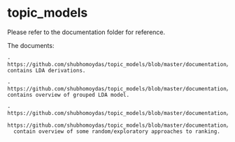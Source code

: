 # topic_models

Please refer to the documentation folder for reference.

The documents:

    - https://github.com/shubhomoydas/topic_models/blob/master/documentation/derivations.pdf contains LDA derivations.
  
    - https://github.com/shubhomoydas/topic_models/blob/master/documentation/topic_models_with_grouping.pdf contains overview of grouped LDA model.
    
    - https://github.com/shubhomoydas/topic_models/blob/master/documentation/lda_ranking.pdf,
      https://github.com/shubhomoydas/topic_models/blob/master/documentation/rank_aggregation_with_mixture_plackett_luce.pdf 
      contain overview of some random/exploratory approaches to ranking.
